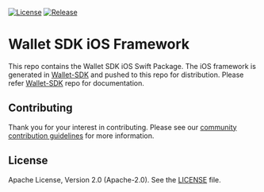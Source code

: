 [![License](https://img.shields.io/badge/License-Apache%202.0-blue.svg)](https://raw.githubusercontent.com/trustbloc/agent-sdk/main/LICENSE)
[![Release](https://img.shields.io/github/release/rolsonquadras/wallet-sdk-test.svg?style=flat-square)](https://github.com/rolsonquadras/wallet-sdk-test/releases/latest)

# Wallet SDK iOS Framework

This repo contains the Wallet SDK iOS Swift Package. The iOS framework is generated in 
[Wallet-SDK](https://github.com/rolsonquadras/wallet-sdk/) and pushed to this repo for distribution. 
Please refer [Wallet-SDK](https://github.com/rolsonquadras/wallet-sdk/) repo for documentation. 

## Contributing
Thank you for your interest in contributing. Please see our
[community contribution guidelines](https://github.com/trustbloc/community/blob/main/CONTRIBUTING.md) for more information.

## License
Apache License, Version 2.0 (Apache-2.0). See the [LICENSE](LICENSE) file.
